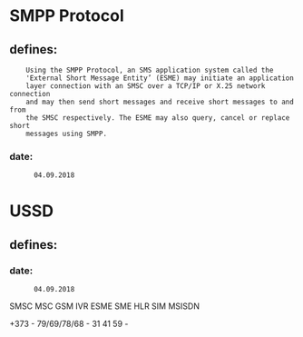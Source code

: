 # SMPP Protocol
   ## defines:
        Using the SMPP Protocol, an SMS application system called the
        'External Short Message Entity’ (ESME) may initiate an application
        layer connection with an SMSC over a TCP/IP or X.25 network connection
        and may then send short messages and receive short messages to and from
        the SMSC respectively. The ESME may also query, cancel or replace short
        messages using SMPP.
        
   ### date:
          04.09.2018
# USSD
   ## defines:
       
   ### date:
          04.09.2018
SMSC
MSC
GSM
IVR
ESME
SME
HLR
SIM
MSISDN

+373 - 
79/69/78/68 - 
31 41 59 -
